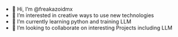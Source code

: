 - 👋 Hi, I’m @freakazoidmx
- 👀 I’m interested in creative ways to use new technologies
- 🌱 I’m currently learning python and training LLM
- 💞️ I’m looking to collaborate on interesting Projects including LLM

<!---
freakazoidmx/freakazoidmx is a ✨ special ✨ repository because its `README.md` (this file) appears on your GitHub profile.
You can click the Preview link to take a look at your changes.
--->
